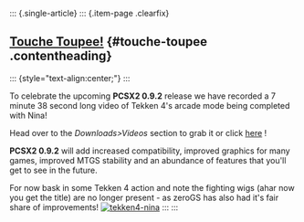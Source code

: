 ::: {.single-article}
::: {.item-page .clearfix}
## [Touche Toupee!](/158-touche-toupee.html) {#touche-toupee .contentheading}

::: {style="text-align:center;"}
:::

To celebrate the upcoming **PCSX2 0.9.2** release we have recorded a 7
minute 38 second long video of Tekken 4's arcade mode being completed
with Nina!

Head over to the *Downloads>Videos* section to grab it or click
[here](/demo-videos-screenshots/videos.html) !

**PCSX2 0.9.2** will add increased compatibility, improved graphics for
many games, improved MTGS stability and an abundance of features that
you'll get to see in the future.

For now bask in some Tekken 4 action and note the fighting wigs (ahar
now you get the title) are no longer present - as zeroGS has also had
it's fair share of improvements!
[![tekken4-nina](/images/stories/frontend/touche/tek4_t.jpg)](/images/stories/frontend/touche/tek4.jpg)
:::
:::
